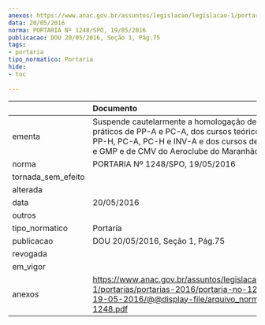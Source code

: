 ```yaml
---
anexos: https://www.anac.gov.br/assuntos/legislacao/legislacao-1/portarias/portarias-2016/portaria-no-1248-spo-19-05-2016/@@display-file/arquivo_norma/PA2016-1248.pdf
data: 20/05/2016
norma: PORTARIA Nº 1248/SPO, 19/05/2016
publicacao: DOU 20/05/2016, Seção 1, Pág.75
tags:
- portaria
tipo_normatico: Portaria
hide: 
- toc 
 
---
```


|                    | Documento                                                                                                                                                                                        |
|:-------------------|:-------------------------------------------------------------------------------------------------------------------------------------------------------------------------------------------------|
| ementa             | Suspende cautelarmente a homologação de cursos práticos de PP-A e PC-A, dos cursos teóricos de PP-A, PP-H, PC-A, PC-H e INV-A e dos cursos de MMA – CEL e GMP e de CMV do Aeroclube do Maranhão. |
| norma              | PORTARIA Nº 1248/SPO, 19/05/2016                                                                                                                                                                 |
| tornada_sem_efeito |                                                                                                                                                                                                  |
| alterada           |                                                                                                                                                                                                  |
| data               | 20/05/2016                                                                                                                                                                                       |
| outros             |                                                                                                                                                                                                  |
| tipo_normatico     | Portaria                                                                                                                                                                                         |
| publicacao         | DOU 20/05/2016, Seção 1, Pág.75                                                                                                                                                                  |
| revogada           |                                                                                                                                                                                                  |
| em_vigor           |                                                                                                                                                                                                  |
| anexos             | https://www.anac.gov.br/assuntos/legislacao/legislacao-1/portarias/portarias-2016/portaria-no-1248-spo-19-05-2016/@@display-file/arquivo_norma/PA2016-1248.pdf                                   |